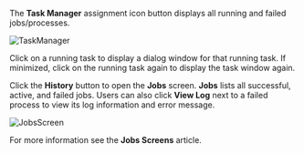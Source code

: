 ---
---

The **Task Manager** <span class="material-icons">assignment</span> icon button displays all running and failed jobs/processes. 

![TaskManager](/images/SCALE/22.02/TaskManager.png "TrueNAS SCALE Task Manager")

Click on a running task to display a dialog window for that running task. If minimized, click on the running task again to display the task window again.

Click the **History** button to open the **Jobs** screen. **Jobs** lists all successful, active, and failed jobs. Users can also click **View Log** next to a failed process to view its log information and error message.

![JobsScreen](/images/SCALE/22.02/JobsScreen.png "Task Manager Jobs")

For more information see the **Jobs Screens** article.
